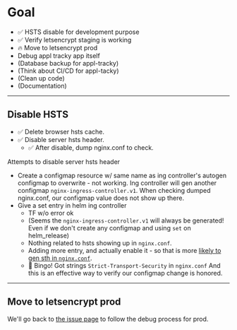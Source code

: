 # Goal

- ✅ HSTS disable for development purpose
- ✅ Verify letsencrypt staging is working
- 🔥 Move to letsencrypt prod
- Debug appl tracky app itself
- (Database backup for appl-tracky)
- (Think about CI/CD for appl-tacky)
- (Clean up code)
- (Documentation)

---

## Disable HSTS

- ✅ Delete browser hsts cache.
- ✅ Disable server hsts header.
    - ✅ After disable, dump nginx.conf to check.

Attempts to disable server hsts header
- Create a configmap resource w/ same name as ing controller's autogen configmap to overwrite - not working. Ing controller will gen another configmap `nginx-ingress-controller.v1`. When checking dumped nginx.conf, our configmap value does not show up there.
- Give a set entry in helm ing controller
    - TF w/o error ok
    - (Seems the `nginx-ingress-controller.v1` will always be generated! Even if we don't create any configmap and using `set` on helm_release)
    - Nothing related to hsts showing up in `nginx.conf`.
    - Adding more entry, and actually enable it - so that is more [likely to gen sth in `nginx.conf`](https://serverfault.com/questions/874936/adding-hsts-to-nginx-config).
    - 🎉 Bingo! Got strings `Strict-Transport-Security` in `nginx.conf` And this is an effective way to verify our configmap change is honored.

--- 

## Move to letsencrypt prod

We'll go back to [the issue page](https://github.com/rivernews/appl-tracky-api/issues/6#issuecomment-526965026) to follow the debug process for prod.